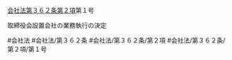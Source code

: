 [会社法第３６２条第２項](会社法＿＿＿＿第３６２条第２項)第１号

取締役会設置会社の業務執行の決定


#会社法
#会社法/第３６２条
#会社法/第３６２条/第２項
#会社法/第３６２条/第２項/第１号
